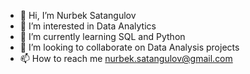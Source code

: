 - 👋 Hi, I’m Nurbek Satangulov
- 👀 I’m interested in Data Analytics
- 🌱 I’m currently learning SQL and Python
- 💞️ I’m looking to collaborate on Data Analysis projects
- 📫 How to reach me nurbek.satangulov@gmail.com

<!---
nsatangulov/nsatangulov is a ✨ special ✨ repository because its `README.md` (this file) appears on your GitHub profile.
You can click the Preview link to take a look at your changes.
--->
